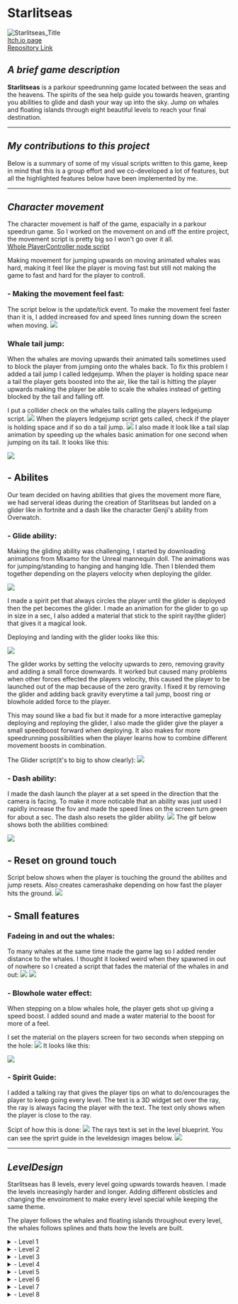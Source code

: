 # Starlitseas  
![Starlitseas_Title](/Starlitseas/Images/Starlitseas_Portal.png)  
[Itch.io page](https://yrgo-game-creator.itch.io/starlit-seas )  
[Repository Link](https://github.com/Z1LENT/Starlitseas)
## *A brief game description*

**Starlitseas** is a parkour speedrunning game located between the seas and the heavens. The spirits of the sea help guide you towards heaven, granting you abilities to glide and dash your way up into the sky. Jump on whales and floating islands through eight beautiful levels to reach your final destination.

---
## *My contributions to this project*
Below is a summary of some of my visual scripts written to this game, keep in mind that this is a group effort and we co-developed a lot of features, but all the highlighted features below have been implemented by me.

---
## *Character movement*
The character movement is half of the game, espacially in a parkour speedrun game. So I worked on the movement on and off the entire project, the movement script is pretty big so I won't go over it all.   
[Whole PlayerController node script](https://blueprintue.com/blueprint/zrsn74_s/ )

Making movement for jumping upwards on moving animated whales was hard, making it feel like the player is moving fast but still not making the game to fast and hard for the player to controll. 

### - Making the movement feel fast:
The script below is the update/tick event. To make the movement feel faster than it is, I added increased fov and speed lines running down the screen when moving. 
![](/Starlitseas/Images/Update_PlayerScript.png)
### Whale tail jump:
When the whales are moving upwards their animated tails sometimes used to block the player from jumping onto the whales back. To fix this problem I added a tail jump I called ledgejump. When the player is holding space near a tail the player gets boosted into the air, like the tail is hitting the player upwards making the player be able to scale the whales instead of getting blocked by the tail and falling off. 

I put a collider check on the whales tails calling the players ledgejump script.
![](/Starlitseas/Images/Tailboost_WhaleScript.png)
When the players ledgejump script gets called, check if the player is holding space and if so do a tail jump.
![](/Starlitseas/Images/Ledgejump_Script.png)
I also made it look like a tail slap animation by speeding up the whales basic animation for one second when jumping on its tail. It looks like this: 

![](/Starlitseas/Images/TailJump.gif)

## - Abilites
Our team decided on having abilities that gives the movement more flare, we had serveral ideas during the creation of Starlitseas but landed on a glider like in fortnite and a dash like the character Genji's ability from Overwatch. 

### - Glide ability:
Making the gliding ability was challenging, I started by downloading animations from Mixamo for the Unreal mannequin doll. The animations was for jumping/standing to hanging and hanging Idle. 
Then I blended them together depending on the players velocity when deploying the gilder. 

![](/Starlitseas/Images/Hanging_Animations.png)

I made a spirit pet that always circles the player until the glider is deployed then the pet becomes the glider. I made an animation for the glider to go up in size in a sec, I also added a material that stick to the spirit ray(the glider) that gives it a magical look.

Deploying and landing with the glider looks like this: 

![](/Starlitseas/Images/DeployGlider.gif)

The gilder works by setting the velocity upwards to zero, removing gravity and adding a small force downwards. It worked but caused many problems when other forces effected the players velocity, this caused the player to be launched out of the map because of the zero gravity. I fixed it by removing the glider and adding back gravity everytime a tail jump, boost ring or blowhole added force to the player. 

This may sound like a bad fix but it made for a more interactive gameplay deploying and reploying the glider, I also made the glider give the player a small speedboost forward when deploying. It also makes for more speedrunning possibilities when the player learns how to combine different movement boosts in combination. 

The Glider script(it's to big to show clearly):
![](/Starlitseas/Images/GliderScript.png)

### - Dash ability:
I made the dash launch the player at a set speed in the direction that the camera is facing. To make it more noticable that an ability was just used I rapidly increase the fov and made the speed lines on the screen turn green for about a sec. The dash also resets the gilder ability.
![](/Starlitseas/Images/DashScript.png)
The gif below shows both the abilities combined: 

![](/Starlitseas/Images/DashGif.gif)

## - Reset on ground touch
Script below shows when the player is touching the ground the abilites and jump resets. Also creates camerashake depending on how fast the player hits the ground. 
![](/Starlitseas/Images/ResetJumpAndSprint_Script.png)

## - Small features
### Fadeing in and out the whales: 
To many whales at the same time made the game lag so I added render distance to the whales.
I thought it looked weird when they spawned in out of nowhere so I created a script that fades the material of the whales in and out:
![](/Starlitseas/Images/FadeScript.png)
![](/Starlitseas/Images/WhaleFade.gif)


### - Blowhole water effect: 
When stepping on a blow whales hole, the player gets shot up giving a speed boost. I added sound and made a water material to the boost for more of a feel.

I set the material on the players screen for two seconds when stepping on the hole:
![](/Starlitseas/Images/BlowholeWaterEffect_Script.png)
It looks like this: 

![](/Starlitseas/Images/BlowHole_Gif.gif)

### - Spirit Guide: 
I added a talking ray that gives the player tips on what to do/encourages the player to keep going every level. The text is a 3D widget set over the ray, the ray is always facing the player with the text. The text only shows when the player is close to the ray. 

Scipt of how this is done:
![](/Starlitseas/Images/TalkingRayScript.png)
The rays text is set in the level blueprint. You can see the sprirt guide in the leveldesign images below. 
![](/Starlitseas/Images/RayText_LevelBlueprint.png)

---  

## *LevelDesign*
Starlitseas has 8 levels, every level going upwards towards heaven. I made the levels increasingly harder and longer. Adding different obsticles and changing the envoiroment to make every level special while keeping the same theme.   

The player follows the whales and floating islands throughout every level, the whales follows splines and thats how the levels are built.  

<details>
<summary> - Level 1 </summary>  
  
The first level starts at the beach and the bridge is higher than the player can walk, so the only way to get forward in the game is to learn to jump. there is also a spirit guide that shows the player the basic controls.  
![](/Starlitseas/Images/Level1_Ingame.png)
Level 1 is straight forward with only whale sharks, making it hard to fail. The player learns to jump on whales that slowly moves forward.  
![](/Starlitseas/Images/Level1.png)
</details>

<details>
<summary> - Level 2 </summary>  
  
The second level is slightly longer, moving upwards making it harder to jump on the whales, introducing blow whales that shoots the player in the air when walking on them.  
![](/Starlitseas/Images/Level2_Ingame.png)
Still an easy level but introducing new elements.  
![](/Starlitseas/Images/Level2.png)
</details>

<details>
<summary> - Level 3 </summary>  
  
The third level is an introduction level for the glide mechanic and boosting rings, the only way to get from one platform to another is to use the glider and the boosts. Making the player learn how to use the mechanic in different ways.   
![](/Starlitseas/Images/Level3_ingame.png)
There are no whales in this level to make the player focus on the new mechanic without being stressed by constantly having to move forward.  
![](/Starlitseas/Images/Level3.png)
</details>

<details>
<summary> - Level 4 </summary>  
  
The fourth level combines the new mechanics with the whale jumping and it has two different ways of getting to the goal, one way faster than the other but more risky for the players that want to speedrun.  

The level also has a new darker look, making it feel like your higher up than in previous levels.  
![](/Starlitseas/Images/Level4_Ingame.png)
The level also introduces the first obsticle that can kill you, the jellyfish rings are at the end of the level and makes for a more interesting gameplay, having to glide through them.  
![](/Starlitseas/Images/Level4.png)
</details>

<details>
<summary> - Level 5 </summary>  
  
The fifth level is pretty straight forward, The splines are tight together with alot of obsticles to make it slower and harder for the player to go around them.
![](/Starlitseas/Images/Level5_Ingame.png)  
![](/Starlitseas/Images/Level5.png)
</details>

<details>
<summary> - Level 6 </summary>  
  
The sixth level is an introduction level for the dash mechanic, the dash works like one of Genji's abilities in the game Overwatch meaning you go in the direction that you are looking. I noticed that many playtesters thought that the dash was only forward. To make every player understand how the dash works I made level six have floating islands above the player that only are accessible if the player dashes upwards.   

The look of the level is lighter with an aurora and fantasy feel, to create the feeling of heading towards space/heaven.   

I also added the giant whale in the background to add to the fantasy feel. The giant whale slowly goes around the map with the help of a rotating springarm set in the middle of the map.  
![](/Starlitseas/Images/Level6_Ingame.png)
The level is like the third level but harder. It takes a combination of all the mechanics to beat it, this level is where most players gets stuck a while and it's to makes the player ready for the last two levels.  
![](/Starlitseas/Images/Level6.png)
</details>

<details>
<summary> - Level 7 </summary>  
  
The seventh level is the longest one, it has two possible paths for the player to go right from the start, one faster than the other. There is a bunch of gliding in this level and it gives of a magical/fantasy feeling.  

Midlevel there is a giant leap of faith, fog should be hiding the islands ahead (not like in the image below), making the player glide into the fog then revealing a bunch of islands with whales soaring around them. Giving the player an epic feeling.  
![](/Starlitseas/Images/Level7_Ingame.png)
![](/Starlitseas/Images/Level7_Glide.gif)
![](/Starlitseas/Images/Level7.png)
</details>

<details>
<summary> - Level 8 </summary>  
  
The eight level is the last level before arriving in heaven. Whales flying in every direction and then going down again giving the feeling they have reached their destination, leading the player towards the sky. This is the most magical looking level.  

To get to the end the player has to jump and dash from island to island, every island higher than the last, reaching the top taking them to heaven and clearing the game.  
![](/Starlitseas/Images/Level8_Ingame.png)
![](/Starlitseas/Images/Level8.png)
</details>
